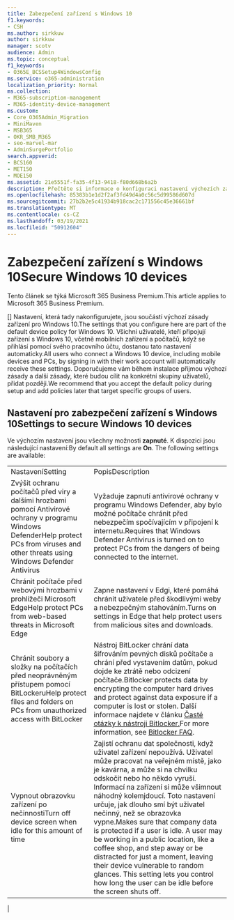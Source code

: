 ```yaml
---
title: Zabezpečení zařízení s Windows 10
f1.keywords:
- CSH
ms.author: sirkkuw
author: sirkkuw
manager: scotv
audience: Admin
ms.topic: conceptual
f1_keywords:
- O365E_BCSSetup4WindowsConfig
ms.service: o365-administration
localization_priority: Normal
ms.collection:
- M365-subscription-management
- M365-identity-device-management
ms.custom:
- Core_O365Admin_Migration
- MiniMaven
- MSB365
- OKR_SMB_M365
- seo-marvel-mar
- AdminSurgePortfolio
search.appverid:
- BCS160
- MET150
- MOE150
ms.assetid: 21e5551f-fa35-4f13-9418-f80d668b6a2b
description: Přečtěte si informace o konfiguraci nastavení výchozích zásad zařízení, které bude každé zařízení s Windows 10 dostávat po přihlášení ke svému pracovnímu nebo školnímu účtu.
ms.openlocfilehash: 85383b1e1d2f2af3fd49d4a0c56c5d99586d607d
ms.sourcegitcommit: 27b2b2e5c41934b918cac2c171556c45e36661bf
ms.translationtype: MT
ms.contentlocale: cs-CZ
ms.lasthandoff: 03/19/2021
ms.locfileid: "50912604"
---
```

# <a name="secure-windows-10-devices"></a><span data-ttu-id="c1c55-103">Zabezpečení zařízení s Windows 10</span><span class="sxs-lookup"><span data-stu-id="c1c55-103">Secure Windows 10 devices</span></span>

<span data-ttu-id="c1c55-104">Tento článek se týká Microsoft 365 Business Premium.</span><span class="sxs-lookup"><span data-stu-id="c1c55-104">This article applies to Microsoft 365 Business Premium.</span></span>

<span data-ttu-id="c1c55-105">[] Nastavení, která tady nakonfigurujete, jsou součástí výchozí zásady zařízení pro Windows 10.</span><span class="sxs-lookup"><span data-stu-id="c1c55-105">The settings that you configure here are part of the default device policy for Windows 10.</span></span> <span data-ttu-id="c1c55-106">Všichni uživatelé, kteří připojují zařízení s Windows 10, včetně mobilních zařízení a počítačů, když se přihlásí pomocí svého pracovního účtu, dostanou tato nastavení automaticky.</span><span class="sxs-lookup"><span data-stu-id="c1c55-106">All users who connect a Windows 10 device, including mobile devices and PCs, by signing in with their work account will automatically receive these settings.</span></span> <span data-ttu-id="c1c55-107">Doporučujeme vám během instalace přijmou výchozí zásady a další zásady, které budou cílit na konkrétní skupiny uživatelů, přidat později.</span><span class="sxs-lookup"><span data-stu-id="c1c55-107">We recommend that you accept the default policy during setup and add policies later that target specific groups of users.</span></span>
  
## <a name="settings-to-secure-windows-10-devices"></a><span data-ttu-id="c1c55-108">Nastavení pro zabezpečení zařízení s Windows 10</span><span class="sxs-lookup"><span data-stu-id="c1c55-108">Settings to secure Windows 10 devices</span></span>

<span data-ttu-id="c1c55-p102">Ve výchozím nastavení jsou všechny možnosti **zapnuté**. K dispozici jsou následující nastavení:</span><span class="sxs-lookup"><span data-stu-id="c1c55-p102">By default all settings are **On**. The following settings are available:</span></span>
  
|||
|:-----|:-----|
|<span data-ttu-id="c1c55-111">Nastavení</span><span class="sxs-lookup"><span data-stu-id="c1c55-111">Setting</span></span>  <br/> |<span data-ttu-id="c1c55-112">Popis</span><span class="sxs-lookup"><span data-stu-id="c1c55-112">Description</span></span>  <br/> |
|<span data-ttu-id="c1c55-113">Zvýšit ochranu počítačů před viry a dalšími hrozbami pomocí Antivirové ochrany v programu Windows Defender</span><span class="sxs-lookup"><span data-stu-id="c1c55-113">Help protect PCs from viruses and other threats using Windows Defender Antivirus</span></span>  <br/> |<span data-ttu-id="c1c55-114">Vyžaduje zapnutí antivirové ochrany v programu Windows Defender, aby bylo možné počítače chránit před nebezpečím spočívajícím v připojení k internetu.</span><span class="sxs-lookup"><span data-stu-id="c1c55-114">Requires that Windows Defender Antivirus is turned on to protect PCs from the dangers of being connected to the internet.</span></span>  <br/> |
|<span data-ttu-id="c1c55-115">Chránit počítače před webovými hrozbami v prohlížeči Microsoft Edge</span><span class="sxs-lookup"><span data-stu-id="c1c55-115">Help protect PCs from web-based threats in Microsoft Edge</span></span>  <br/> |<span data-ttu-id="c1c55-116">Zapne nastavení v Edgi, které pomáhá chránit uživatele před škodlivými weby a nebezpečným stahováním.</span><span class="sxs-lookup"><span data-stu-id="c1c55-116">Turns on settings in Edge that help protect users from malicious sites and downloads.</span></span>  <br/> |
|<span data-ttu-id="c1c55-117">Chránit soubory a složky na počítačích před neoprávněným přístupem pomocí BitLockeru</span><span class="sxs-lookup"><span data-stu-id="c1c55-117">Help protect files and folders on PCs from unauthorized access with BitLocker</span></span>  <br/> |<span data-ttu-id="c1c55-118">Nástroj BitLocker chrání data šifrováním pevných disků počítače a chrání před vystavením datům, pokud dojde ke ztrátě nebo odcizení počítače.</span><span class="sxs-lookup"><span data-stu-id="c1c55-118">Bitlocker protects data by encrypting the computer hard drives and protect against data exposure if a computer is lost or stolen.</span></span> <span data-ttu-id="c1c55-119">Další informace najdete v článku [Časté otázky k nástroji Bitlocker.](/windows/security/information-protection/bitlocker/bitlocker-frequently-asked-questions)</span><span class="sxs-lookup"><span data-stu-id="c1c55-119">For more information, see [Bitlocker FAQ](/windows/security/information-protection/bitlocker/bitlocker-frequently-asked-questions).</span></span>  <br/> |
|<span data-ttu-id="c1c55-120">Vypnout obrazovku zařízení po nečinnosti</span><span class="sxs-lookup"><span data-stu-id="c1c55-120">Turn off device screen when idle for this amount of time</span></span>  <br/> |<span data-ttu-id="c1c55-p104">Zajistí ochranu dat společnosti, když uživatel zařízení nepoužívá. Uživatel může pracovat na veřejném místě, jako je kavárna, a může si na chvilku odskočit nebo ho někdo vyruší. Informací na zařízení si může všimnout náhodný kolemjdoucí. Toto nastavení určuje, jak dlouho smí být uživatel nečinný, než se obrazovka vypne.</span><span class="sxs-lookup"><span data-stu-id="c1c55-p104">Makes sure that company data is protected if a user is idle. A user may be working in a public location, like a coffee shop, and step away or be distracted for just a moment, leaving their device vulnerable to random glances. This setting lets you control how long the user can be idle before the screen shuts off.</span></span>  <br/> |
|